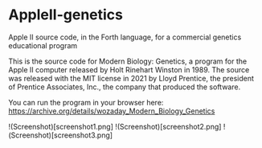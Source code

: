 # AppleII-genetics
Apple II source code, in the Forth language, for a commercial genetics educational program

This is the source code for Modern Biology: Genetics, a program for the Apple II computer released by Holt Rinehart Winston in 1989. The source was released with the MIT license in 2021 by Lloyd Prentice, the president of Prentice Associates, Inc., the company that produced the software.

You can run the program in your browser here: https://archive.org/details/wozaday_Modern_Biology_Genetics

!(Screenshot)[screenshot1.png]
!(Screenshot)[screenshot2.png]
!(Screenshot)[screenshot3.png]
